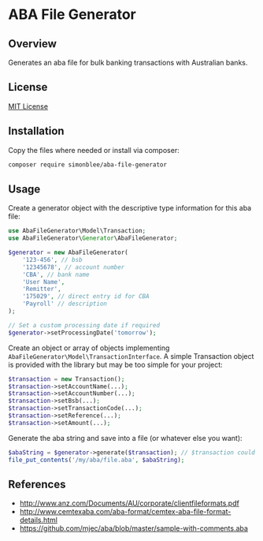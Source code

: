 # ABA File Generator

## Overview
Generates an aba file for bulk banking transactions with Australian banks.

## License
[MIT License](http://en.wikipedia.org/wiki/MIT_License)

## Installation
Copy the files where needed or install via composer:
```bash
composer require simonblee/aba-file-generator
```

## Usage
Create a generator object with the descriptive type information for this aba file:
```php
use AbaFileGenerator\Model\Transaction;
use AbaFileGenerator\Generator\AbaFileGenerator;

$generator = new AbaFileGenerator(
    '123-456', // bsb
    '12345678', // account number
    'CBA', // bank name
    'User Name',
    'Remitter',
    '175029', // direct entry id for CBA
    'Payroll' // description
);

// Set a custom processing date if required
$generator->setProcessingDate('tomorrow');
```

Create an object or array of objects implementing `AbaFileGenerator\Model\TransactionInterface`. A simple Transaction object
is provided with the library but may be too simple for your project:
```php
$transaction = new Transaction();
$transaction->setAccountName(...);
$transaction->setAccountNumber(...);
$transaction->setBsb(...);
$transaction->setTransactionCode(...);
$transaction->setReference(...);
$transaction->setAmount(...);
```

Generate the aba string and save into a file (or whatever else you want):
```php
$abaString = $generator->generate($transaction); // $transaction could also be an array here
file_put_contents('/my/aba/file.aba', $abaString);
```

## References
- http://www.anz.com/Documents/AU/corporate/clientfileformats.pdf
- http://www.cemtexaba.com/aba-format/cemtex-aba-file-format-details.html
- https://github.com/mjec/aba/blob/master/sample-with-comments.aba
